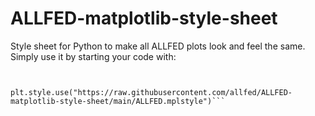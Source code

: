 # ALLFED-matplotlib-style-sheet
Style sheet for Python to make all ALLFED plots look and feel the same. Simply use it by starting your code with:

```import matplotlib.pyplot as plt


plt.style.use("https://raw.githubusercontent.com/allfed/ALLFED-matplotlib-style-sheet/main/ALLFED.mplstyle")```
